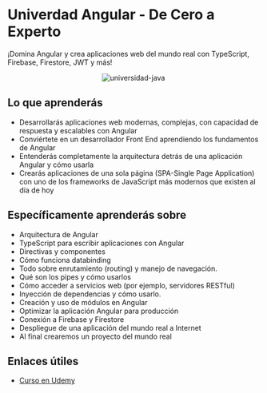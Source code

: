 # Univerdad Angular - De Cero a Experto

¡Domina Angular y crea aplicaciones web del mundo real con TypeScript, Firebase, Firestore, JWT y más!

<p align="center">
    <img src="https://img-c.udemycdn.com/course/480x270/2105384_9a0f_15.jpg" alt="universidad-java" />
</p>

## Lo que aprenderás

- Desarrollarás aplicaciones web modernas, complejas, con capacidad de respuesta y escalables con Angular
- Conviértete en un desarrollador Front End aprendiendo los fundamentos de Angular
- Entenderás completamente la arquitectura detrás de una aplicación Angular y cómo usarla
- Crearás aplicaciones de una sola página (SPA-Single Page Application) con uno de los frameworks de JavaScript más modernos que existen al día de hoy

## Específicamente aprenderás sobre

- Arquitectura de Angular
- TypeScript para escribir aplicaciones con Angular
- Directivas y componentes
- Cómo funciona databinding
- Todo sobre enrutamiento (routing) y manejo de navegación.
- Qué son los pipes y cómo usarlos
- Cómo acceder a servicios web (por ejemplo, servidores RESTful)
- Inyección de dependencias y cómo usarlo.
- Creación y uso de módulos en Angular
- Optimizar la aplicación Angular para producción
- Conexión a Firebase y Firestore
- Despliegue de una aplicación del mundo real a Internet
- Al final crearemos un proyecto del mundo real

## Enlaces útiles

- [Curso en Udemy](https://www.udemy.com/course/angular-de-cero-a-experto-angular-2-framework-javascript-html-css/)